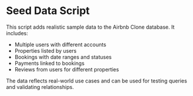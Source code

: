 # Seed Data Script

This script adds realistic sample data to the Airbnb Clone database. It includes:

- Multiple users with different accounts
- Properties listed by users
- Bookings with date ranges and statuses
- Payments linked to bookings
- Reviews from users for different properties

The data reflects real-world use cases and can be used for testing queries and validating relationships.
